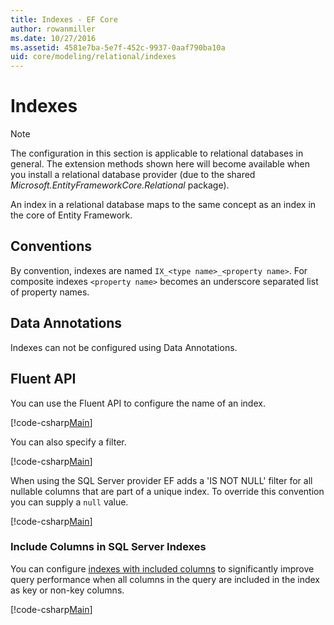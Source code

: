 ```yaml
---
title: Indexes - EF Core
author: rowanmiller
ms.date: 10/27/2016
ms.assetid: 4581e7ba-5e7f-452c-9937-0aaf790ba10a
uid: core/modeling/relational/indexes
---
```

# Indexes

> [!NOTE]  
> The configuration in this section is applicable to relational databases in general. The extension methods shown here will become available when you install a relational database provider (due to the shared *Microsoft.EntityFrameworkCore.Relational* package).

An index in a relational database maps to the same concept as an index in the core of Entity Framework.

## Conventions

By convention, indexes are named `IX_<type name>_<property name>`. For composite indexes `<property name>` becomes an underscore separated list of property names.

## Data Annotations

Indexes can not be configured using Data Annotations.

## Fluent API

You can use the Fluent API to configure the name of an index.

[!code-csharp[Main](../../../../samples/core/Modeling/FluentAPI/Samples/Relational/IndexName.cs?name=Model&highlight=9)]

You can also specify a filter.

[!code-csharp[Main](../../../../samples/core/Modeling/FluentAPI/Samples/Relational/IndexFilter.cs?name=Model&highlight=9)]

When using the SQL Server provider EF adds a 'IS NOT NULL' filter for all nullable columns that are part of a unique index. To override this convention you can supply a `null` value.

[!code-csharp[Main](../../../../samples/core/Modeling/FluentAPI/Samples/Relational/IndexNoFilter.cs?name=Model&highlight=10)]

### Include Columns in SQL Server Indexes

You can configure [indexes with included columns](https://docs.microsoft.com/sql/relational-databases/indexes/create-indexes-with-included-columns) to significantly improve query performance when all columns in the query are included in the index as key or non-key columns.

[!code-csharp[Main](../../../../samples/core/Modeling/FluentAPI/Samples/Relational/ForSqlServerHasIndex.cs?name=Model)]
